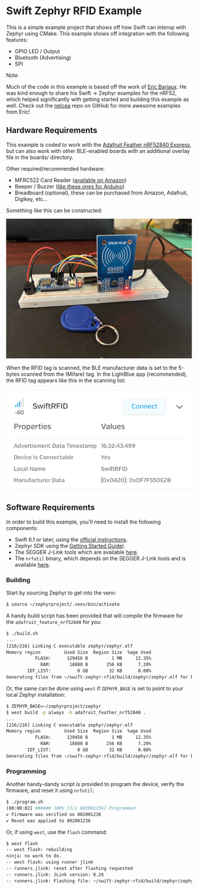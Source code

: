 # Swift Zephyr RFID Example

This is a simple example project that shows off how Swift can interop with Zephyr using CMake. This example shows off integration with the following features:

- GPIO LED / Output
- Bluetooth (Advertising)
- SPI

> [!NOTE]
> Much of the code in this example is based off the work of [Eric Bariaux](https://www.ericbariaux.com/). He was kind enough to share his Swift -> Zephyr examples for the nRF52, which helped significantly with getting started and building this example as well. Check out the [nelcea](https://github.com/nelcea) repo on GitHub for more awesome examples from Eric!

## Hardware Requirements

This example is coded to work with the [Adafruit Feather nRF52840 Express](https://docs.zephyrproject.org/latest/boards/adafruit/feather_nrf52840/doc/index.html), but can also work with other BLE-enabled boards with an additional overlay file in the boards/ directory.

Other required/recommended hardware:

- MFRC522 Card Reader ([available on Amazon](https://www.amazon.com/mfrc522/s?k=mfrc522))
- Beeper / Buzzer ([like these ones for Arduino](https://www.amazon.com/Cylewet-Electronic-Magnetic-Continuous-Arduino/dp/B01N7NHSY6/ref=sr_1_3?crid=1S4NKFVKHYDJR&dib=eyJ2IjoiMSJ9.-8FtNMfHU_VTc9hGqdmX2KVN9UWUcC3HtnXNezyEx6SmfXSz7L8lO02t-zpWGerHkr9oIr6K2a2RKdLa4CKBFdvt327jBtZrtaGYikjXlSSIyl0MHkNJuStaDi0Hh8-uGbRYsi6VFnjWwXmAQAoFVnPVSsp589Zn7OfByAIp4aQG9yWXzZjy1QifxkrIQY5IW-BjNI2PTqHtJI5PPl_zlyFMroF4qdZQ7US7AoPgZ1g.3wjaIodJkb0SLtDW7zGm95aMLlp8qY3q4pqzQP2Zoak&dib_tag=se&keywords=buzzer+embedded&qid=1746564542&sprefix=buzzer+embedde%2Caps%2C122&sr=8-3))
- Breadboard (optional), these can be purchased from Amazon, Adafruit, Digikey, etc...

Something like this can be constructed:

![Sample Hardware Setup for the Swift Zephyr RFID Example](images/sample-setup.jpg "Sample Setup")

When the RFID tag is scanned, the BLE manufacturer data is set to the 5-bytes scanned from the (Mifare) tag. In the LightBlue app (recommended), the RFID tag appears like this in the scanning list:

![RFID in manufacturer data of SwiftRFID peripheral](images/swift-rfid-lightblue.jpg "SwiftRFID Advertising in LightBlue")

## Software Requirements

In order to build this example, you'll need to install the following components:

 - Swift 6.1 or later, using the [official instructions](https://www.swift.org/install/linux/).
 - Zephyr SDK using the [Getting Started Guide](https://docs.zephyrproject.org/latest/develop/getting_started/index.html)).
 - The SEGGER J-Link tools which are available [here](https://www.segger.com/downloads/jlink).
 - The `nrfutil` binary, which depends on the SEGGER J-Link tools and is available [here](https://www.nordicsemi.com/Products/Development-tools/nRF-Util/Download#infotabs).

### Building

Start by sourcing Zephyr to get into the venv:

```bash
$ source ~/zephyrproject/.venv/bin/activate
```

A handy build script has been provided that will compile the firmware for the `adafruit_feature_nrf52840` for you:

```bash
$ ./build.sh
...
[216/216] Linking C executable zephyr/zephyr.elf
Memory region         Used Size  Region Size  %age Used
           FLASH:      129456 B         1 MB     12.35%
             RAM:       18880 B       256 KB      7.20%
        IDT_LIST:          0 GB        32 KB      0.00%
Generating files from ~/swift-zephyr-rfid/build/zephyr/zephyr.elf for board: adafruit_feather_nrf52840
```

Or, the same can be done using `west` if `ZEPHYR_BASE` is set to point to your local Zephyr installation:

```bash
$ ZEPHYR_BASE=~/zephyrproject/zephyr
$ west build -p always -b adafruit_feather_nrf52840 .
...
[216/216] Linking C executable zephyr/zephyr.elf
Memory region         Used Size  Region Size  %age Used
           FLASH:      129456 B         1 MB     12.35%
             RAM:       18880 B       256 KB      7.20%
        IDT_LIST:          0 GB        32 KB      0.00%
Generating files from ~/swift-zephyr-rfid/build/zephyr/zephyr.elf for board: adafruit_feather_nrf52840
```

### Programming

Another handy-dandy script is provided to program the device, verify the firmware, and reset it using `nrfutil`:

```bash
$ ./program.sh
[00:00:02] ###### 100% [2/2 802001236] Programmed
✔️ Firmware was verified on 802001236
✔️ Reset was applied to 802001236
```

Or, if using `west`, use the `flash` command:

```bash
$ west flash
-- west flash: rebuilding
ninja: no work to do.
-- west flash: using runner jlink
-- runners.jlink: reset after flashing requested
-- runners.jlink: JLink version: 8.26
-- runners.jlink: Flashing file: ~/swift-zephyr-rfid/build/zephyr/zephyr.hex
```
